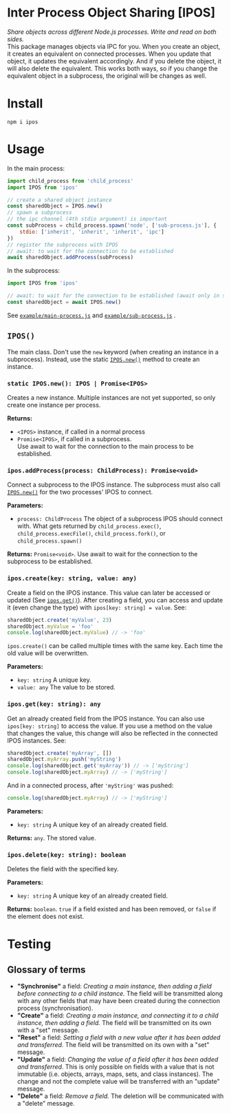# Inter Process Object Sharing [IPOS]

_Share objects across different Node.js processes. Write and read on both sides._  
This package manages objects via IPC for you. When you create an object, it creates an equivalent on connected
processes. When you update that object, it updates the equivalent accordingly. And if you delete the object, it will
also delete the equivalent. This works both ways, so if you change the equivalent object in a subprocess, the original
will be changes as well.

# Install

```shell
npm i ipos
```

# Usage

In the main process:

```javascript
import child_process from 'child_process'
import IPOS from 'ipos'

// create a shared object instance
const sharedObject = IPOS.new()
// spawn a subprocess
// the ipc channel (4th stdio argument) is important
const subProcess = child_process.spawn('node', ['sub-process.js'], {
    stdio: ['inherit', 'inherit', 'inherit', 'ipc']
})
// register the subprocess with IPOS
// await: to wait for the connection to be established
await sharedObject.addProcess(subProcess)
```

In the subprocess:

```javascript
import IPOS from 'ipos'

// await: to wait for the connection to be established (await only in subprocess)
const sharedObject = await IPOS.new()
```

See [`example/main-process.js`](https://github.com/drinking-code/inter-process-object-sharing/blob/main/example/main-process.js)
and [`example/sub-process.js`](https://github.com/drinking-code/inter-process-object-sharing/blob/main/example/sub-process.js)
.

## `IPOS()`

The main class. Don't use the `new` keyword (when creating an instance in a subprocess). Instead, use the
static [`IPOS.new()`](#static-iposnew-ipos--promiseipos) method to create an instance.

### `static IPOS.new(): IPOS | Promise<IPOS>`

Creates a new instance. Multiple instances are not yet supported, so only create one instance per process.

**Returns:**

- `<IPOS>` instance, if called in a normal process
- `Promise<IPOS>`, if called in a subprocess.  
  Use await to wait for the connection to the main process to be established.

### `ipos.addProcess(process: ChildProcess): Promise<void>`

Connect a subprocess to the IPOS instance. The subprocess must also
call [`IPOS.new()`](#static-iposnew-ipos--promiseipos) for the two processes' IPOS to connect.

**Parameters:**

- `process: ChildProcess` The object of a subprocess IPOS should connect with. What gets returned
  by `child_process.exec()`, `child_process.execFile()`, `child_process.fork()`, or `child_process.spawn()`

**Returns:** `Promise<void>`. Use await to wait for the connection to the subprocess to be established.

### `ipos.create(key: string, value: any)`

Create a field on the IPOS instance. This value can later be accessed or updated (See
[`ipos.get()`](#iposgetkey-string-any)). After creating a field, you can access and update it (even change the type)
with `ipos[key: string] = value`. See:

```javascript
sharedObject.create('myValue', 23)
sharedObject.myValue = 'foo'
console.log(sharedObject.myValue) // -> 'foo'
```

`ipos.create()` can be called multiple times with the same key. Each time the old value will be overwritten.

**Parameters:**

- `key: string` A unique key.
- `value: any` The value to be stored.

### `ipos.get(key: string): any`

Get an already created field from the IPOS instance. You can also use `ipos[key: string]` to access the value. If you
use a method on the value that changes the value, this change will also be reflected in the connected IPOS instances.
See:

```javascript
sharedObject.create('myArray', [])
sharedObject.myArray.push('myString')
console.log(sharedObject.get('myArray')) // -> ['myString']
console.log(sharedObject.myArray) // -> ['myString']
```

And in a connected process, after `'myString'` was pushed:

```javascript
console.log(sharedObject.myArray) // -> ['myString']
```

**Parameters:**

- `key: string` A unique key of an already created field.

**Returns:** `any`. The stored value.

### `ipos.delete(key: string): boolean`

Deletes the field with the specified key.

**Parameters:**

- `key: string` A unique key of an already created field.

**Returns:** `boolean`. `true` if a field existed and has been removed, or `false` if the element does not exist.

# Testing

## Glossary of terms

- **"Synchronise"** a field: _Creating a main instance, then adding a field before connecting to a child instance._ The
  field will be transmitted along with any other fields that may have been created during the connection process
  (synchronisation).
- **"Create"** a field: _Creating a main instance, and connecting it to a child instance, then adding a field._ The
  field will be transmitted on its own with a "set" message.
- **"Reset"** a field: _Setting a field with a new value after it has been added and transferred._ The field will be
  transmitted on its own with a "set" message.
- **"Update"** a field: _Changing the value of a field after it has been added and transferred._ This is only possible
  on fields with a value that is not immutable (i.e. objects, arrays, maps, sets, and class instances). The change and
  not the complete value will be transferred with an "update" message.
- **"Delete"** a field: _Remove a field._ The deletion will be communicated with a "delete" message.
